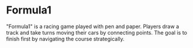 # Formula1
"Formula1" is a racing game played with pen and paper. Players draw a track and take turns moving their cars by connecting points. The goal is to finish first by navigating the course strategically.
